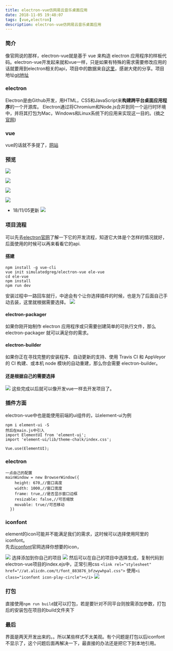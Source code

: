 ```yaml
---
title: electron-vue仿网易云音乐桌面应用
date: 2018-11-05 19:48:07
tags: [vue,electron]
description: electron-vue仿网易云音乐桌面应用
---
```


### 简介
像官网说的那样，electron-vue就是基于 vue 来构造 electron 应用程序的样板代码。electron-vue开发起来就和vue一样，只是如果有特殊的需求需要修改应用的话就要用到electron相关的api，项目中的数据来自[这里](https://binaryify.github.io/NeteaseCloudMusicApi)，感谢大佬的分享。项目地址[git地址](https://github.com/Izayawww/my-electron-vue)   
### electron
Electron是由Github开发，用HTML，CSS和JavaScript来**构建跨平台桌面应用程序**的一个开源库。 Electron通过将Chromium和Node.js合并到同一个运行时环境中，并将其打包为Mac，Windows和Linux系统下的应用来实现这一目的。(摘之[官网](https://electronjs.org/docs/tutorial/about))  

### vue
vue的话就不多提了，[网站](https://cn.vuejs.org/v2/guide/)

### 预览

![](https://user-gold-cdn.xitu.io/2018/11/2/166d3d82d8505236?w=1000&h=670&f=png&s=449881)

![](https://user-gold-cdn.xitu.io/2018/11/2/166d3d7d3ca108ca?w=1000&h=670&f=png&s=174460)

![](https://user-gold-cdn.xitu.io/2018/11/2/166d3d7735e372f4?w=1000&h=670&f=png&s=467554)

![](https://user-gold-cdn.xitu.io/2018/11/2/166d3d7258266506?w=1000&h=670&f=png&s=114968)

* 18/11/05更新
![](https://user-gold-cdn.xitu.io/2018/11/5/166e3149d80490b3?w=1000&h=670&f=png&s=164060)
### 项目流程
可以先去[electron官网](https://electronjs.org/docs/tutorial/first-app)了解一下它的开发流程，知道它大体是个怎样的情况就好，后面使用的时候可以再来看看它的api.
#### 搭建
```
npm install -g vue-cli  
vue init simulatedgreg/electron-vue ele-vue
cd ele-vue
npm install
npm run dev
```
安装过程中一路回车就行，中途会有个让你选择插件的时候，也是为了后面自己手动去装，这里就根据需要选择。
![](https://user-gold-cdn.xitu.io/2018/11/2/166d3ba53a53516b?w=564&h=221&f=jpeg&s=37367)
#### electron-packager
如果你刚开始制作 electron 应用程序或只需要创建简单的可执行文件，那么 electron-packager 就可以满足你的需求。

#### electron-builder
如果你正在寻找完整的安装程序、自动更新的支持、使用 Travis CI 和 AppVeyor 的 CI 构建、或本机 node 模块的自动重建，那么你会需要 electron-builder。  
#### 还是根据自己的需要选择
![](https://user-gold-cdn.xitu.io/2018/11/2/166d3bd60782fe48?w=563&h=230&f=png&s=39591)
这些完成以后就可以像开发vue一样去开发项目了。  
### 插件方面
electron-vue中也是能使用前端的ui组件的，以element-ui为例
```
npm i element-ui -S
然后在main.js中引入
import ElementUI from 'element-ui';
import 'element-ui/lib/theme-chalk/index.css';

Vue.use(ElementUI);

```
### electron
```
一点自己的配置
mainWindow = new BrowserWindow({
    height: 670,//窗口高度
    width: 1000,//窗口宽度
    frame: true,//是否显示窗口边框
    resizable: false,//可否缩放
    movable: true//可否移动
  })
```
### iconfont
element的icon可能并不能满足我们的需求，这时候可以选择使用阿里的iconfont。  
先去[iconfont](http://www.iconfont.cn/)官网选择你想要的icon，

![](https://user-gold-cdn.xitu.io/2018/11/2/166d3cc0398e3569?w=130&h=144&f=png&s=7982)
选择添加到你自己的项目
![](https://user-gold-cdn.xitu.io/2018/11/2/166d3ccb49b2334c?w=301&h=272&f=png&s=11194)
然后可以在自己的项目中选择生成，复制代码到electron-vue项目的index.ejs中，正常引用css
`<link rel="stylesheet" href="//at.alicdn.com/t/font_883876_bfzwywhpal.css">`
使用`<i class="iconfont icon-play-circle"></i>`
![](https://user-gold-cdn.xitu.io/2018/11/2/166d3cdb83b43cdf?w=575&h=299&f=png&s=26167)
### 打包
直接使用`npm run build`就可以打包，若是要针对不同平台则按需添加参数，打包后的安装包在项目的build文件夹下

### 最后
界面是两天开发出来的。。所以某些样式不太美观。有个问题是打包以后iconfont不显示了，这个问题后面再解决一下，最直接的办法还是把它下到本地引用。
